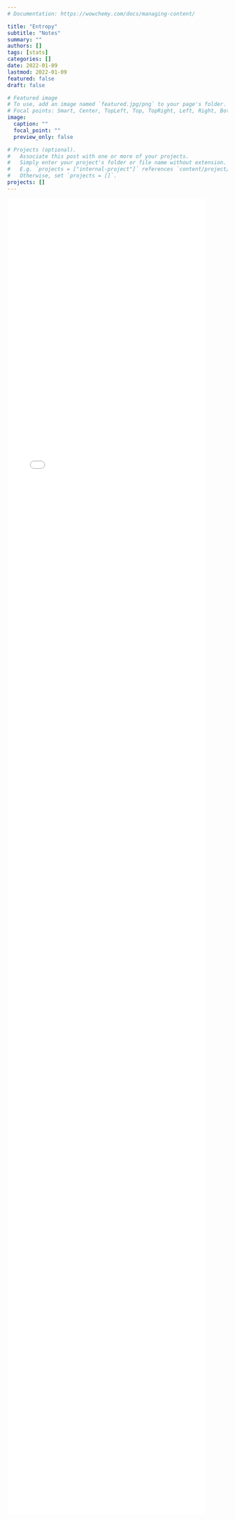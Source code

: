 ```yaml
---
# Documentation: https://wowchemy.com/docs/managing-content/

title: "Entropy"
subtitle: "Notes"
summary: ""
authors: []
tags: [stats]
categories: []
date: 2022-01-09
lastmod: 2022-01-09
featured: false
draft: false

# Featured image
# To use, add an image named `featured.jpg/png` to your page's folder.
# Focal points: Smart, Center, TopLeft, Top, TopRight, Left, Right, BottomLeft, Bottom, BottomRight.
image:
  caption: ""
  focal_point: ""
  preview_only: false

# Projects (optional).
#   Associate this post with one or more of your projects.
#   Simply enter your project's folder or file name without extension.
#   E.g. `projects = ["internal-project"]` references `content/project/deep-learning/index.md`.
#   Otherwise, set `projects = []`.
projects: []
---
```


 <iframe
       src="./entropy.html"
       width="90%"
       height="3000px"
       style="border:none;">
 </iframe>
